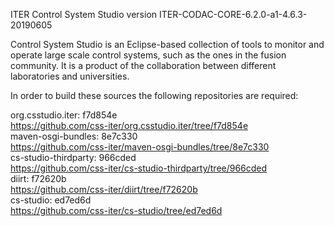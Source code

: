 ITER Control System Studio version ITER-CODAC-CORE-6.2.0-a1-4.6.3-20190605

Control System Studio is an Eclipse-based collection of tools
to monitor and operate large scale control systems, such as the
ones in the fusion community. It is a product of the collaboration
between different laboratories and universities.

In order to build these sources the following repositories are required:

org.csstudio.iter: f7d854e  
<https://github.com/css-iter/org.csstudio.iter/tree/f7d854e>  
maven-osgi-bundles: 8e7c330  
<https://github.com/css-iter/maven-osgi-bundles/tree/8e7c330>  
cs-studio-thirdparty: 966cded  
<https://github.com/css-iter/cs-studio-thirdparty/tree/966cded>  
diirt: f72620b  
<https://github.com/css-iter/diirt/tree/f72620b>  
cs-studio: ed7ed6d  
<https://github.com/css-iter/cs-studio/tree/ed7ed6d>  

